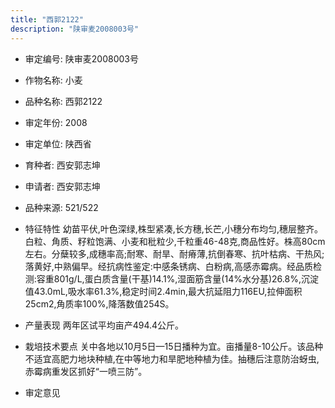 ```yaml
---
title: "西郭2122"
description: "陕审麦2008003号"
---
```

* 审定编号:  陕审麦2008003号

*  作物名称:  小麦

*  品种名称:  西郭2122

*  审定年份:  2008

*  审定单位:  陕西省

* 育种者:  西安郭志坤

*  申请者:  西安郭志坤

*  品种来源:  521/522

*  特征特性
幼苗平伏,叶色深绿,株型紧凑,长方穗,长芒,小穗分布均匀,穗层整齐。白粒、角质、籽粒饱满、小麦和秕粒少,千粒重46-48克,商品性好。株高80cm左右。分蘖较多,成穗率高;耐寒、耐旱、耐瘠薄,抗倒春寒、抗叶枯病、干热风;落黄好,中熟偏早。经抗病性鉴定:中感条锈病、白粉病,高感赤霉病。经品质检测:容重801g/L,蛋白质含量(干基)14.1%,湿面筋含量(14%水分基)26.8%,沉淀值43.0mL,吸水率61.3%,稳定时间2.4min,最大抗延阻力116EU,拉伸面积25cm2,角质率100%,降落数值254S。

*  产量表现
两年区试平均亩产494.4公斤。

*  栽培技术要点
关中各地以10月5日—15日播种为宜。亩播量8-10公斤。该品种不适宜高肥力地块种植,在中等地力和旱肥地种植为佳。抽穗后注意防治蚜虫,赤霉病重发区抓好“一喷三防”。

*  审定意见

